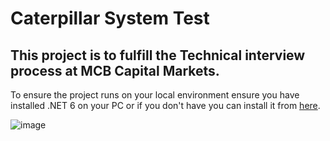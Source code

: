 ﻿# Caterpillar System Test

## This project is to fulfill the Technical interview process at MCB Capital Markets.

To ensure the project runs on your local environment ensure you have installed .NET 6 on your PC or if you
don't have you can install it
from [here](https://dotnet.microsoft.com/en-us/download/dotnet/6.0).


![image](framework.png)
